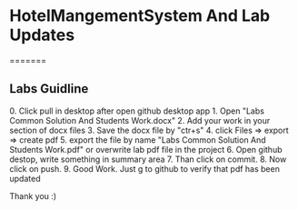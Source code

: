 <h1>HotelMangementSystem And Lab Updates</h1>

=======
<h2>Labs Guidline</h2>
0. Click pull in desktop after open github desktop app
1. Open "Labs Common Solution And Students Work.docx" 
2. Add your work in your section of docx files
3. Save the docx file by "ctr+s"
4. click Files => export => create pdf
5. export the file by name "Labs Common Solution And Students Work.pdf" or overwrite lab pdf file in the project
6. Open github destop, write something in summary area
7. Than click on commit.
8. Now click on push.
9. Good Work. Just g to github to verify that pdf has been updated

Thank you :)

